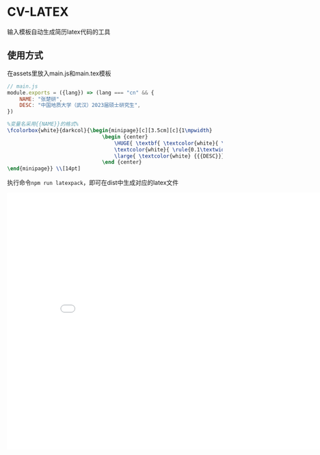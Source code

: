 # CV-LATEX

输入模板自动生成简历latex代码的工具

## 使用方式

在assets里放入main.js和main.tex模板

```js
// main.js
module.exports = ({lang}) => (lang === "cn" && {
    NAME: "张楚研",
    DESC: "中国地质大学（武汉）2023届硕士研究生",
})
```

```latex
%变量名采用{{NAME}}的格式%
\fcolorbox{white}{darkcol}{\begin{minipage}[c][3.5cm][c]{1\mpwidth}
                               \begin {center}
                                   \HUGE{ \textbf{ \textcolor{white}{ \uppercase{ {{NAME}} } } } } \\[-24pt]
                                   \textcolor{white}{ \rule{0.1\textwidth}{1.25pt} } \\[4pt]
                                   \large{ \textcolor{white} {{{DESC}}} }
                               \end {center}
\end{minipage}} \\[14pt]
```

执行命令`npm run latexpack`，即可在dist中生成对应的latex文件


<div style="text-align: center;"><embed src="./out/cn_main.pdf" width="850" height="600"></div>

